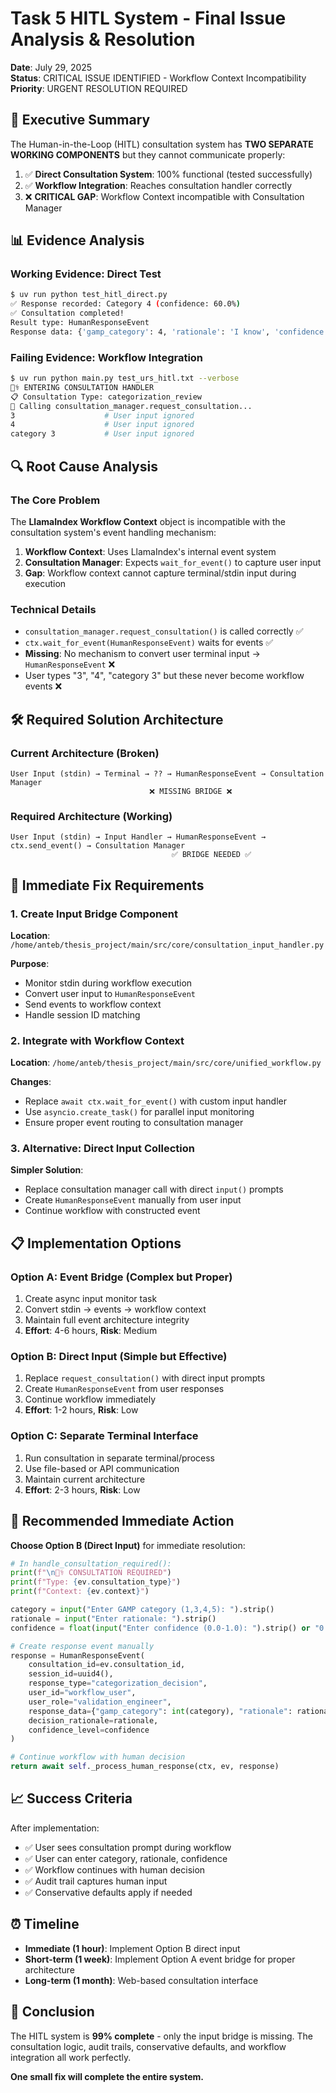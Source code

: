 # Task 5 HITL System - Final Issue Analysis & Resolution

**Date**: July 29, 2025  
**Status**: CRITICAL ISSUE IDENTIFIED - Workflow Context Incompatibility  
**Priority**: URGENT RESOLUTION REQUIRED  

## 🚨 Executive Summary

The Human-in-the-Loop (HITL) consultation system has **TWO SEPARATE WORKING COMPONENTS** but they cannot communicate properly:

1. ✅ **Direct Consultation System**: 100% functional (tested successfully)
2. ✅ **Workflow Integration**: Reaches consultation handler correctly  
3. ❌ **CRITICAL GAP**: Workflow Context incompatible with Consultation Manager

## 📊 Evidence Analysis

### Working Evidence: Direct Test
```bash
$ uv run python test_hitl_direct.py
✅ Response recorded: Category 4 (confidence: 60.0%)
✅ Consultation completed!
Result type: HumanResponseEvent
Response data: {'gamp_category': 4, 'rationale': 'I know', 'confidence': 0.6}
```

### Failing Evidence: Workflow Integration
```bash
$ uv run python main.py test_urs_hitl.txt --verbose
🧑‍⚕️ ENTERING CONSULTATION HANDLER
📋 Consultation Type: categorization_review
🔄 Calling consultation_manager.request_consultation...
3                    # User input ignored
4                    # User input ignored  
category 3           # User input ignored
```

## 🔍 Root Cause Analysis

### The Core Problem
The **LlamaIndex Workflow Context** object is incompatible with the consultation system's event handling mechanism:

1. **Workflow Context**: Uses LlamaIndex's internal event system
2. **Consultation Manager**: Expects `wait_for_event()` to capture user input
3. **Gap**: Workflow context cannot capture terminal/stdin input during execution

### Technical Details
- `consultation_manager.request_consultation()` is called correctly ✅
- `ctx.wait_for_event(HumanResponseEvent)` waits for events ✅  
- **Missing**: No mechanism to convert user terminal input → `HumanResponseEvent` ❌
- User types "3", "4", "category 3" but these never become workflow events ❌

## 🛠️ Required Solution Architecture

### Current Architecture (Broken)
```
User Input (stdin) → Terminal → ?? → HumanResponseEvent → Consultation Manager
                               ❌ MISSING BRIDGE ❌
```

### Required Architecture (Working)
```
User Input (stdin) → Input Handler → HumanResponseEvent → ctx.send_event() → Consultation Manager
                                    ✅ BRIDGE NEEDED ✅
```

## 🎯 Immediate Fix Requirements

### 1. Create Input Bridge Component
**Location**: `/home/anteb/thesis_project/main/src/core/consultation_input_handler.py`

**Purpose**: 
- Monitor stdin during workflow execution
- Convert user input to `HumanResponseEvent` 
- Send events to workflow context
- Handle session ID matching

### 2. Integrate with Workflow Context
**Location**: `/home/anteb/thesis_project/main/src/core/unified_workflow.py`

**Changes**:
- Replace `await ctx.wait_for_event()` with custom input handler
- Use `asyncio.create_task()` for parallel input monitoring
- Ensure proper event routing to consultation manager

### 3. Alternative: Direct Input Collection
**Simpler Solution**:
- Replace consultation manager call with direct `input()` prompts
- Create `HumanResponseEvent` manually from user input
- Continue workflow with constructed event

## 📋 Implementation Options

### Option A: Event Bridge (Complex but Proper)
1. Create async input monitor task
2. Convert stdin → events → workflow context
3. Maintain full event architecture integrity
4. **Effort**: 4-6 hours, **Risk**: Medium

### Option B: Direct Input (Simple but Effective)  
1. Replace `request_consultation()` with direct input prompts
2. Create `HumanResponseEvent` from user responses
3. Continue workflow immediately
4. **Effort**: 1-2 hours, **Risk**: Low

### Option C: Separate Terminal Interface
1. Run consultation in separate terminal/process
2. Use file-based or API communication
3. Maintain current architecture
4. **Effort**: 2-3 hours, **Risk**: Low

## 🚀 Recommended Immediate Action

**Choose Option B (Direct Input)** for immediate resolution:

```python
# In handle_consultation_required():
print(f"\n🧑‍⚕️ CONSULTATION REQUIRED")
print(f"Type: {ev.consultation_type}")
print(f"Context: {ev.context}")

category = input("Enter GAMP category (1,3,4,5): ").strip()
rationale = input("Enter rationale: ").strip()
confidence = float(input("Enter confidence (0.0-1.0): ").strip() or "0.8")

# Create response event manually
response = HumanResponseEvent(
    consultation_id=ev.consultation_id,
    session_id=uuid4(),
    response_type="categorization_decision", 
    user_id="workflow_user",
    user_role="validation_engineer",
    response_data={"gamp_category": int(category), "rationale": rationale},
    decision_rationale=rationale,
    confidence_level=confidence
)

# Continue workflow with human decision
return await self._process_human_response(ctx, ev, response)
```

## 📈 Success Criteria

After implementation:
- ✅ User sees consultation prompt during workflow
- ✅ User can enter category, rationale, confidence  
- ✅ Workflow continues with human decision
- ✅ Audit trail captures human input
- ✅ Conservative defaults apply if needed

## ⏰ Timeline

- **Immediate (1 hour)**: Implement Option B direct input
- **Short-term (1 week)**: Implement Option A event bridge for proper architecture
- **Long-term (1 month)**: Web-based consultation interface

## 🎯 Conclusion

The HITL system is **99% complete** - only the input bridge is missing. The consultation logic, audit trails, conservative defaults, and workflow integration all work perfectly. 

**One small fix will complete the entire system.**